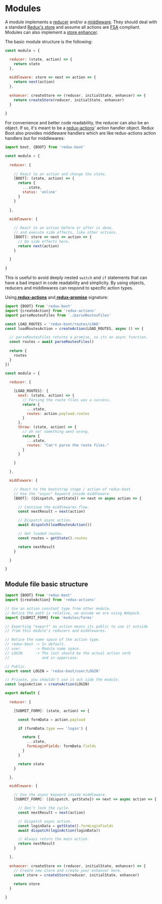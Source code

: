 # Modules

A module implements a [reducer](Reducers.md) and/or a [middleware](Middlewares.md). They should deal with a standard [Redux's store](http://redux.js.org/docs/api/Store.html) and assume all actions are [FSA](https://github.com/acdlite/flux-standard-action) compliant. Modules can also implement a [store enhancer](http://redux.js.org/docs/Glossary.html#store-enhancer).

The basic module structure is the following:

```js
const module = {

  reducer: (state, action) => {
    return state
  },
  
  middleware: store => next => action => {
    return next(action)
  },
  
  enhancer: createStore => (reducer, initialState, enhancer) => {
    return createStore(reducer, initialState, enhancer)
  }
  
}
```

For convenience and better code readability, the reducer can also be an object. If so, it's meant to be a [redux-actions](https://github.com/acdlite/redux-actions)' action handler object. Redux Boot also provides middleware handlers which are like redux-actions action handlers but for middlewares:

```js
import boot, {BOOT} from 'redux-boot'

const module = {
  
  reducer: {
    
    // React to an action and change the state.
    [BOOT]: (state, action) => {
      return {
        ...state,
        status: 'online'
      }
    }
  
  },
  
  middleware: {

    // React to an action before or after is done,
    // and execute side effects, like other actions.
    [BOOT]: store => next => action => {    
      // Do side effects here.
      return next(action)
    }

  }
  
}
```

This is useful to avoid deeply nested `switch` and `if` statements that can have a bad impact in code readability and simplicity. By using objects, reducers and middlewares can respond to specific action types.


Using[ **redux-actions**](https://github.com/acdlite/redux-actions) and[ **redux-promise**](https://github.com/acdlite/redux-promise) signature:

[//]: # (Move this to advanced?)

```js
import {BOOT} from 'redux-boot'
import {createAction} from 'redux-actions'
import parseRoutesFiles from './parseRoutesFiles'

const LOAD_ROUTES = 'redux-boot/routes/LOAD'
const loadRoutesAction = createAction(LOAD_ROUTES, async () => {

  // parseRoutesFiles returns a promise, so its an async function.
  const routes = await parseRoutesFiles()
  
  return {
    routes
  }
})

const module = {
  
  reducer: {

    [LOAD_ROUTES]: {
      next: (state, action) => {
        // Parsing the route files was a success.
        return {
          ...state,
          routes: action.payload.routes
        }
      },
      throw: (state, action) => {
        // oh no! something went wrong.
        return {
          ...state,
          routes: "Can't parse the route files."
        }
      }

    }

  },

  middleware: {

    // React to the bootstrap stage / action of redux-boot.
    // Use the "async" keyword inside middleware.
    [BOOT]: ({dispatch, getState}) => next => async action => {

      // Continue the middlewares flow.
      const nextResult = next(action)

      // Dispatch async action.
      await dispatch(loadRoutesAction())

      // Get loaded routes.
      const routes = getState().routes

      return nextResult
    }

  }

}
```

## Module file basic structure

[//]: # (Add link to code style?)

```js
import {BOOT} from 'redux-boot'
import {createAction} from 'redux-actions'

// Use an action constant type from other module.
// Notice the path is relative, we assume we are using Webpack.
import {SUBMIT_FORM} from 'modules/forms'

// Exporting "export" an action means its public to use it outside
// from this module's reducers and middlewares.

// Notice the name space of the action type.
// redux-boot -> Is default.
// user       -> Module name space.
// LOGIN      -> The last should be the actual action verb
//               and in uppercase.

// Public.
export const LOGIN = 'redux-boot/user/LOGIN'

// Private, you shouldn't use it out side the module.
const loginAction = createAction(LOGIN)

export default {
  
  reducer: {

    [SUBMIT_FORM]: (state, action) => {

      const formData = action.payload

      if (formData.type === 'login') {

        return {
          ...state,
          formLoginFields: formData.fields
        }
      }

      return state
    }

  },

  middleware: {

    // Use the async keyword inside middleware.
    [SUBMIT_FORM]: ({dispatch, getState}) => next => async action => {

      // Don't lock the cycle.
      const nextResult = next(action)

      // Dispatch async action.
      const loginData = getState().formLoginFields
      await dispatch(loginAction(loginData))

      // Always return the main action.
      return nextResult
    }

  },
  
  enhancer: createStore => (reducer, initialState, enhancer) => {
    // Create new store and create your enhancer here.
    const store = createStore(reducer, initialState, enhancer)
    
    return store
  }

}
```